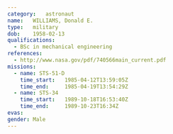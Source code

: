 ```yaml
---
category:	astronaut
name:	WILLIAMS, Donald E.
type:	military
dob:	1958-02-13
qualifications:
  - BSc in mechanical engineering
references:
  - http://www.nasa.gov/pdf/740566main_current.pdf
missions:
  - name: STS-51-D
    time_start:   1985-04-12T13:59:05Z
    time_end:     1985-04-19T13:54:29Z
  - name: STS-34
    time_start:   1989-10-18T16:53:40Z
    time_end:     1989-10-23T16:34Z
evas:
gender:	Male
---
```

